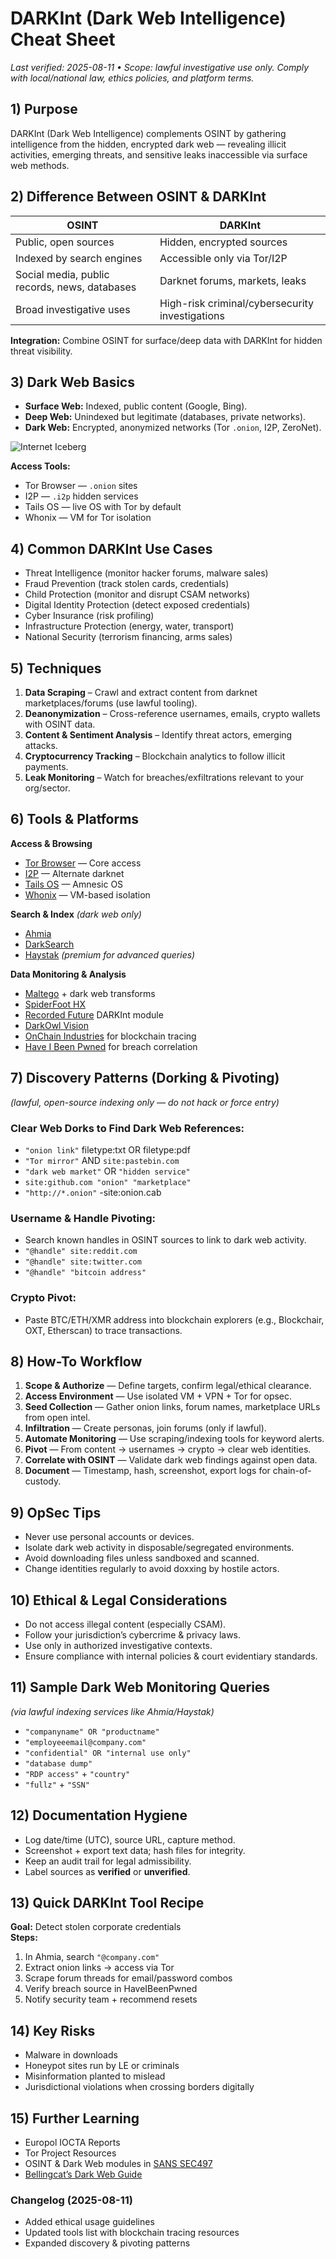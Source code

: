 # DARKInt (Dark Web Intelligence) Cheat Sheet
_Last verified: 2025-08-11 • Scope: lawful investigative use only. Comply with local/national law, ethics policies, and platform terms._

## 1) Purpose
DARKInt (Dark Web Intelligence) complements OSINT by gathering intelligence from the hidden, encrypted dark web — revealing illicit activities, emerging threats, and sensitive leaks inaccessible via surface web methods.

## 2) Difference Between OSINT & DARKInt
| OSINT | DARKInt |
|-------|---------|
| Public, open sources | Hidden, encrypted sources |
| Indexed by search engines | Accessible only via Tor/I2P |
| Social media, public records, news, databases | Darknet forums, markets, leaks |
| Broad investigative uses | High-risk criminal/cybersecurity investigations |

**Integration:** Combine OSINT for surface/deep data with DARKInt for hidden threat visibility.

## 3) Dark Web Basics
- **Surface Web:** Indexed, public content (Google, Bing).
- **Deep Web:** Unindexed but legitimate (databases, private networks).
- **Dark Web:** Encrypted, anonymized networks (Tor `.onion`, I2P, ZeroNet).

![Internet Iceberg](https://github.com/tabalizer/Intelligence-Collection/blob/main/iceberg.png)

**Access Tools:**  
- Tor Browser — `.onion` sites  
- I2P — `.i2p` hidden services  
- Tails OS — live OS with Tor by default  
- Whonix — VM for Tor isolation  

## 4) Common DARKInt Use Cases
- Threat Intelligence (monitor hacker forums, malware sales)
- Fraud Prevention (track stolen cards, credentials)
- Child Protection (monitor and disrupt CSAM networks)
- Digital Identity Protection (detect exposed credentials)
- Cyber Insurance (risk profiling)
- Infrastructure Protection (energy, water, transport)
- National Security (terrorism financing, arms sales)

## 5) Techniques
1. **Data Scraping** – Crawl and extract content from darknet marketplaces/forums (use lawful tooling).
2. **Deanonymization** – Cross-reference usernames, emails, crypto wallets with OSINT data.
3. **Content & Sentiment Analysis** – Identify threat actors, emerging attacks.
4. **Cryptocurrency Tracking** – Blockchain analytics to follow illicit payments.
5. **Leak Monitoring** – Watch for breaches/exfiltrations relevant to your org/sector.

## 6) Tools & Platforms
**Access & Browsing**  
- [Tor Browser](https://www.torproject.org/) — Core access  
- [I2P](https://geti2p.net/) — Alternate darknet  
- [Tails OS](https://tails.boum.org/) — Amnesic OS  
- [Whonix](https://www.whonix.org/) — VM-based isolation

**Search & Index** *(dark web only)*  
- [Ahmia](https://ahmia.fi/)  
- [DarkSearch](https://darksearch.io/)  
- [Haystak](https://haystakvxad7wbk5.onion/) *(premium for advanced queries)*  

**Data Monitoring & Analysis**  
- [Maltego](https://www.maltego.com/) + dark web transforms  
- [SpiderFoot HX](https://www.spiderfoot.net/)  
- [Recorded Future](https://www.recordedfuture.com/) DARKInt module  
- [DarkOwl Vision](https://www.darkowl.com/)  
- [OnChain Industries](https://www.onchainindustries.com/) for blockchain tracing  
- [Have I Been Pwned](https://haveibeenpwned.com/) for breach correlation

## 7) Discovery Patterns (Dorking & Pivoting)
*(lawful, open-source indexing only — do not hack or force entry)*

### Clear Web Dorks to Find Dark Web References:
- `"onion link"` filetype:txt OR filetype:pdf  
- `"Tor mirror"` AND `site:pastebin.com`  
- `"dark web market"` OR `"hidden service"`  
- `site:github.com "onion" "marketplace"`  
- `"http://*.onion"` -site:onion.cab  

### Username & Handle Pivoting:
- Search known handles in OSINT sources to link to dark web activity.
- `"@handle" site:reddit.com`  
- `"@handle" site:twitter.com`  
- `"@handle" "bitcoin address"`

### Crypto Pivot:
- Paste BTC/ETH/XMR address into blockchain explorers (e.g., Blockchair, OXT, Etherscan) to trace transactions.

## 8) How-To Workflow
1. **Scope & Authorize** — Define targets, confirm legal/ethical clearance.
2. **Access Environment** — Use isolated VM + VPN + Tor for opsec.
3. **Seed Collection** — Gather onion links, forum names, marketplace URLs from open intel.
4. **Infiltration** — Create personas, join forums (only if lawful).
5. **Automate Monitoring** — Use scraping/indexing tools for keyword alerts.
6. **Pivot** — From content → usernames → crypto → clear web identities.
7. **Correlate with OSINT** — Validate dark web findings against open data.
8. **Document** — Timestamp, hash, screenshot, export logs for chain-of-custody.

## 9) OpSec Tips
- Never use personal accounts or devices.
- Isolate dark web activity in disposable/segregated environments.
- Avoid downloading files unless sandboxed and scanned.
- Change identities regularly to avoid doxxing by hostile actors.

## 10) Ethical & Legal Considerations
- Do not access illegal content (especially CSAM).
- Follow your jurisdiction’s cybercrime & privacy laws.
- Use only in authorized investigative contexts.
- Ensure compliance with internal policies & court evidentiary standards.

## 11) Sample Dark Web Monitoring Queries
*(via lawful indexing services like Ahmia/Haystak)*  
- `"companyname" OR "productname"`  
- `"employeeemail@company.com"`  
- `"confidential" OR "internal use only"`  
- `"database dump"`  
- `"RDP access"` + `"country"`  
- `"fullz"` + `"SSN"`

## 12) Documentation Hygiene
- Log date/time (UTC), source URL, capture method.
- Screenshot + export text data; hash files for integrity.
- Keep an audit trail for legal admissibility.
- Label sources as **verified** or **unverified**.

## 13) Quick DARKInt Tool Recipe
**Goal:** Detect stolen corporate credentials  
**Steps:**  
1. In Ahmia, search `"@company.com"`  
2. Extract onion links → access via Tor  
3. Scrape forum threads for email/password combos  
4. Verify breach source in HaveIBeenPwned  
5. Notify security team + recommend resets

## 14) Key Risks
- Malware in downloads  
- Honeypot sites run by LE or criminals  
- Misinformation planted to mislead  
- Jurisdictional violations when crossing borders digitally

## 15) Further Learning
- Europol IOCTA Reports  
- Tor Project Resources  
- OSINT & Dark Web modules in [SANS SEC497](https://www.sans.org/cyber-security-courses/practical-open-source-intelligence/)  
- [Bellingcat’s Dark Web Guide](https://www.bellingcat.com/resources/2021/05/10/a-beginners-guide-to-the-dark-web/)

### Changelog (2025-08-11)
- Added ethical usage guidelines
- Updated tools list with blockchain tracing resources
- Expanded discovery & pivoting patterns
